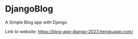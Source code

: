 # DjangoBlog
A Simple Blog app with Django

Link to website: https://blog-app-django-2023.herokuapp.com/
